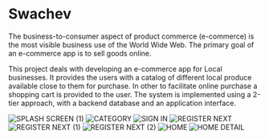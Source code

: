 # Swachev

The business-to-consumer aspect of product commerce (e-commerce) is the most
visible business use of the World Wide Web. The primary goal of an e-commerce app is
to sell goods online.

This project deals with developing an e-commerce app for Local businesses.
It provides the users with a catalog of different local produce available close
to them for purchase. In other to facilitate online purchase a shopping cart
is provided to the user. The system is implemented using a 2-tier approach,
with a backend database and an application interface.


![SPLASH SCREEN (1)](https://user-images.githubusercontent.com/46400048/84565137-155aec00-ad5f-11ea-9046-55518dcedb26.png)
![CATEGORY](https://user-images.githubusercontent.com/46400048/84565141-1855dc80-ad5f-11ea-8083-867eb4b1798b.png)
![SIGN IN](https://user-images.githubusercontent.com/46400048/84565143-1b50cd00-ad5f-11ea-958e-c1830f10802d.png)
![REGISTER NEXT](https://user-images.githubusercontent.com/46400048/84565145-1db32700-ad5f-11ea-9a60-260182fc238d.png)
![REGISTER NEXT (1)](https://user-images.githubusercontent.com/46400048/84565148-20158100-ad5f-11ea-9c12-4252a3cf3cc5.png)
![REGISTER NEXT (2)](https://user-images.githubusercontent.com/46400048/84565150-2146ae00-ad5f-11ea-8ff8-a80ae86d719a.png)
![HOME](https://user-images.githubusercontent.com/46400048/84565152-23a90800-ad5f-11ea-8c81-44ad69bd9162.png)
![HOME DETAIL](https://user-images.githubusercontent.com/46400048/84565155-260b6200-ad5f-11ea-815d-44a58580df14.png)

